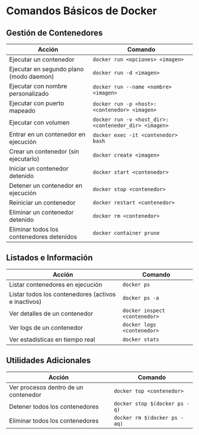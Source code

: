 # Comandos Básicos de Docker

## Gestión de Contenedores

| Acción | Comando |
|--------|---------|
| Ejecutar un contenedor | `docker run <opciones> <imagen>` |
| Ejecutar en segundo plano (modo daemon) | `docker run -d <imagen>` |
| Ejecutar con nombre personalizado | `docker run --name <nombre> <imagen>` |
| Ejecutar con puerto mapeado | `docker run -p <host>:<contenedor> <imagen>` |
| Ejecutar con volumen | `docker run -v <host_dir>:<contenedor_dir> <imagen>` |
| Entrar en un contenedor en ejecución | `docker exec -it <contenedor> bash` |
| Crear un contenedor (sin ejecutarlo) | `docker create <imagen>` |
| Iniciar un contenedor detenido | `docker start <contenedor>` |
| Detener un contenedor en ejecución | `docker stop <contenedor>` |
| Reiniciar un contenedor | `docker restart <contenedor>` |
| Eliminar un contenedor detenido | `docker rm <contenedor>` |
| Eliminar todos los contenedores detenidos | `docker container prune` |

## Listados e Información

| Acción | Comando |
|--------|---------|
| Listar contenedores en ejecución | `docker ps` |
| Listar todos los contenedores (activos e inactivos) | `docker ps -a` |
| Ver detalles de un contenedor | `docker inspect <contenedor>` |
| Ver logs de un contenedor | `docker logs <contenedor>` |
| Ver estadísticas en tiempo real | `docker stats` |

## Utilidades Adicionales

| Acción | Comando |
|--------|---------|
| Ver procesos dentro de un contenedor | `docker top <contenedor>` |
| Detener todos los contenedores | `docker stop $(docker ps -q)` |
| Eliminar todos los contenedores | `docker rm $(docker ps -aq)` |
